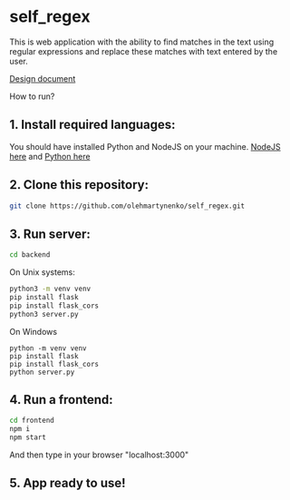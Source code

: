 # self_regex
This is web application with the ability to find matches in the text using regular expressions and replace these matches with text entered by the user.

[Design document](https://docs.google.com/document/d/16xMbB5Meyy-Vw155BB6pldhB_q_qHyHOx2ztTmDxJ6c/edit#heading=h.qokw92wctjes)

How to run?
## 1. Install required languages:
You should have installed Python and NodeJS on your machine.
[NodeJS here](https://nodejs.org/en/download) and [Python here](https://www.python.org/downloads/)
## 2. Clone this repository:
```bash
git clone https://github.com/olehmartynenko/self_regex.git
```
## 3. Run server:
```bash
cd backend
```
On Unix systems:
```bash
python3 -m venv venv
pip install flask
pip install flask_cors
python3 server.py
```
On Windows
```shell
python -m venv venv
pip install flask
pip install flask_cors
python server.py
```
## 4. Run a frontend:
```bash
cd frontend
npm i
npm start
```
And then type in your browser "localhost:3000"

## 5. App ready to use!
